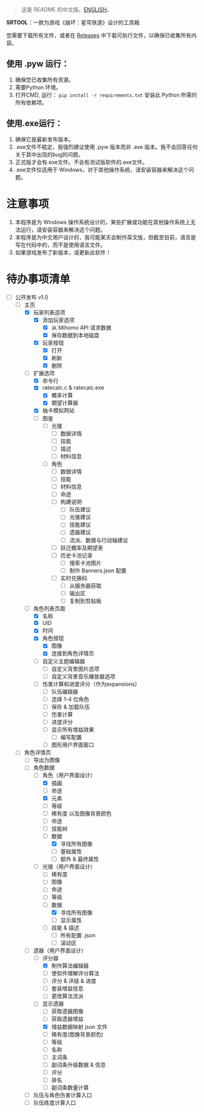> 这是  README  的中文版。[ENGLISH](./README.en.md)。

**SRTOOL**：一款为游戏《崩坏：星穹铁道》设计的工具箱

您需要下载所有文件，或者在  [Releases](https://github.com/Bugstudios/srtool/releases)  中下载可执行文件，以确保已收集所有内容。

## 使用 .pyw 运行：

1.  确保您已收集所有资源。
2.  需要Python 环境。
3.  打开CMD, 运行：
    `pip install -r requirements.txt`
    安装此 Python 所需的所有依赖项。

## 使用.exe运行：

1.  确保它是最新发布版本。
2.  .exe文件不稳定，我强烈建议使用 .pyw 版本而非 .exe 版本。我不会回答任何关于其中出现的bug的问题。
3.  正式版才会有.exe文件。不会有测试版软件的.exe文件。
4.  .exe文件仅适用于 Windows，对于其他操作系统，请安装容器来解决这个问题。

# 注意事项

1.  本程序是为 Windows 操作系统设计的，某些扩展或功能在其他操作系统上无法运行，请安装容器来解决这个问题。
2.  本程序是为中文用户设计的，我可能某天会制作英文版，但截至目前，语言是写在代码中的，而不是使用语言文件。
3.  如果游戏发布了新版本，请更新此软件！



# 待办事项清单

- [ ] 公开发布 v1.0
  - [ ] 主页
    - [x] 玩家列表选项
      - [x] 添加玩家选项
        - [x] 从 Mihomo API 请求数据
        - [x] 保存数据到本地磁盘
      - [x] 玩家按钮
        - [x] 打开
        - [x] 刷新
        - [x] 删除
    - [ ] 扩展选项
      - [x] 命令行
      - [x] ratecalc.c & ratecalc.exe
        - [x] 概率计算
        - [x] 期望计算器
      - [x] 抽卡模拟网站
      - [ ] 图鉴
        - [ ] 光锥
          - [ ] 数据详情
          - [ ] 技能
          - [ ] 描述
          - [ ] 材料信息
        - [ ] 角色
          - [ ] 数据详情
          - [ ] 技能
          - [ ] 材料信息
          - [ ] 命途
          - [ ] 构建说明
            - [ ] 队伍建议
            - [ ] 光锥建议
            - [ ] 技能建议
            - [ ] 遗器建议
            - [ ] 流派、数据与行动轴建议
          - [ ] 跃迁概率及期望表
          - [ ] 历史卡池记录
            - [ ] 搜索卡池图片
            - [ ] 制作 Banners.json 配置
          - [ ] 实时兑换码
            - [ ] 从服务器获取
            - [ ] 输出区
            - [ ] 复制到剪贴板
    - [ ] 角色列表页面
      - [x] 名称
      - [x] UID
      - [x] 时间
      - [x] 角色按钮
        - [x] 图像
        - [x] 连接到角色详情页
      - [ ] 自定义主题编辑器
        - [ ] 自定义背景图片选项
        - [ ] 自定义背景音乐播放器选项
      - [ ] 伤害计算和进度评分（作为expansions）
        - [ ] 队伍编辑器
        - [ ] 选择 1-4 位角色
        - [ ] 保存 & 加载队伍
        - [ ] 伤害计算
        - [ ] 进度评分
        - [ ] 显示所有增益效果
          - [ ] 编写配置
        - [ ] 图形用户界面窗口
  - [ ] 角色详情页
    - [ ] 导出为图像
    - [ ] 角色数据
      - [ ] 角色（用户界面设计）
        - [x] 插画
        - [ ] 命途
        - [x] 元素
        - [ ] 等级
        - [ ] 稀有度 以及图像背景颜色
        - [ ] 命途
        - [ ] 技能树
        - [ ] 数据
          - [x] 寻找所有图像
          - [ ] 基础属性
          - [ ] 额外 & 最终属性
      - [ ] 光锥（用户界面设计）
        - [ ] 稀有度
        - [ ] 图像
        - [ ] 命途
        - [ ] 等级
        - [ ] 数据
          - [x] 寻找所有图像
          - [ ] 显示属性
        - [ ] 技能 & 描述
          - [ ] 所有配置 .json
          - [ ] 滚动区
     - [ ] 遗器（用户界面设计）
       - [ ] 评分器
         - [x] 制作算法编辑器
         - [ ] 使软件理解评分算法
         - [ ] 评分 & 评级 & 进度
         - [ ] 套装增益信息
         - [ ] 更改算法流派
       - [ ] 显示遗器
         - [ ] 获取遗器图像
         - [ ] 获取遗器增益
         - [x] 增益数据映射 json 文件
         - [ ] 稀有度(图像背景颜色)
         - [ ] 等级
         - [ ] 名称
         - [ ] 主词条
         - [ ] 副词条升级数据 & 信息
         - [ ] 评分
         - [ ] 排名
         - [ ] 副词条数量计算
      - [ ] 队伍与角色伤害计算入口
      - [ ] 队伍练度计算入口

